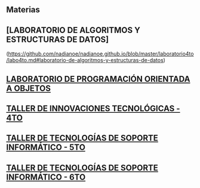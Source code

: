 ## Materias


## [LABORATORIO DE ALGORITMOS Y ESTRUCTURAS DE DATOS]
(https://github.com/nadianoe/nadianoe.github.io/blob/master/laboratorio4to/labo4to.md#laboratorio-de-algoritmos-y-estructuras-de-datos)

## [LABORATORIO DE PROGRAMACIÓN ORIENTADA A OBJETOS](https://github.com/materiasipm/materiasipm.github.io/blob/master/labo/labo.md#programa-del-laboratorio-de-programaci%C3%B3n-oritentada-a-objetos)

## [TALLER DE INNOVACIONES TECNOLÓGICAS - 4TO](https://github.com/materiasipm/materiasipm.github.io/blob/master/taller4to/taller4to.md#taller-de-innovaciones-tecnol%C3%B3gicas)

## [TALLER DE TECNOLOGÍAS DE SOPORTE INFORMÁTICO - 5TO](https://github.com/materiasipm/materiasipm.github.io/blob/master/taller5to/taller5to.md#taller-de-tecnolog%C3%ADas-de-soporte-inform%C3%A1tico)

## [TALLER DE TECNOLOGÍAS DE SOPORTE INFORMÁTICO - 6TO](https://github.com/materiasipm/materiasipm.github.io/blob/master/taller6to/taller6to.md#taller-de-tecnolog%C3%ADas-de-soporte-inform%C3%A1tico)



